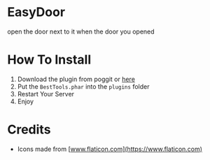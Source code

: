 # EasyDoor
open the door next to it when the door you opened

# How To Install
1. Download the plugin from poggit or [here](https://poggit.pmmp.io/r/152593/BestTools_dev-2.phar)
2. Put the `BestTools.phar` into the `plugins` folder
3. Restart Your Server
4. Enjoy

# Credits
- Icons made from [www.flaticon.com](https://www.flaticon.com)
